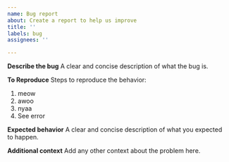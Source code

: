 ```yaml
---
name: Bug report
about: Create a report to help us improve
title: ''
labels: bug
assignees: ''

---
```


**Describe the bug**
A clear and concise description of what the bug is.

**To Reproduce**
Steps to reproduce the behavior:
1. meow
2. awoo
3. nyaa
4. See error

**Expected behavior**
A clear and concise description of what you expected to happen.


**Additional context**
Add any other context about the problem here.
